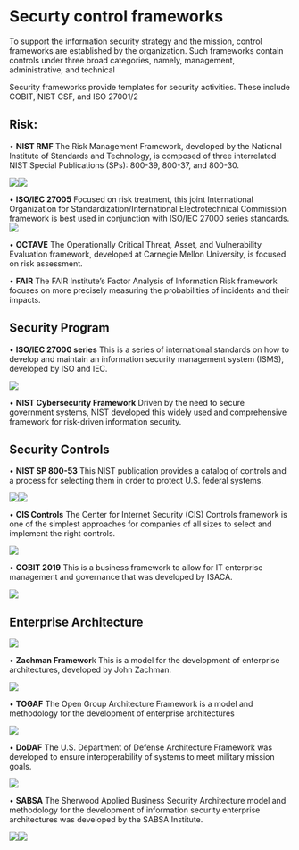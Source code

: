 # Securty control frameworks

To support the information security strategy and the mission, control frameworks are established by the organization. Such frameworks contain controls under three broad categories, namely, management, administrative, and technical

Security frameworks provide templates for security activities. These include COBIT, NIST CSF, and ISO 27001/2

## Risk:&#x20;

• **NIST RMF** The Risk Management Framework, developed by the National Institute of Standards and Technology, is composed of three interrelated NIST Special Publications (SPs): 800-39, 800-37, and 800-30.&#x20;

![](<../../.gitbook/assets/image (2).png>)![](<../../.gitbook/assets/image (12).png>)

• **ISO/IEC 27005** Focused on risk treatment, this joint International Organization for Standardization/International Electrotechnical Commission framework is best used in conjunction with ISO/IEC 27000 series standards. \
![](<../../.gitbook/assets/image (5).png>)

• **OCTAVE** The Operationally Critical Threat, Asset, and Vulnerability Evaluation framework, developed at Carnegie Mellon University, is focused on risk assessment.&#x20;

• **FAIR** The FAIR Institute’s Factor Analysis of Information Risk framework focuses on more precisely measuring the probabilities of incidents and their impacts.&#x20;

## Security Program

• **ISO/IEC 27000 series** This is a series of international standards on how to develop and maintain an information security management system (ISMS), developed by ISO and IEC.&#x20;

![](<../../.gitbook/assets/image (20).png>)

• **NIST Cybersecurity Framework** Driven by the need to secure government systems, NIST developed this widely used and comprehensive framework for risk-driven information security.&#x20;

## Security Controls

&#x20;• **NIST SP 800-53** This NIST publication provides a catalog of controls and a process for selecting them in order to protect U.S. federal systems.&#x20;

![](<../../.gitbook/assets/image (14).png>)![](<../../.gitbook/assets/image (9).png>)

• **CIS Controls** The Center for Internet Security (CIS) Controls framework is one of the simplest approaches for companies of all sizes to select and implement the right controls.

![](<../../.gitbook/assets/image (8).png>)&#x20;

• **COBIT 2019** This is a business framework to allow for IT enterprise management and governance that was developed by ISACA.&#x20;

![](<../../.gitbook/assets/image (18).png>)

## Enterprise Architecture

![](<../../.gitbook/assets/image (19).png>)

• **Zachman Framewor**k This is a model for the development of enterprise architectures, developed by John Zachman.&#x20;

![](../../.gitbook/assets/image.png)

• **TOGAF** The Open Group Architecture Framework is a model and methodology for the development of enterprise architectures

![](<../../.gitbook/assets/image (32).png>)

• **DoDAF** The U.S. Department of Defense Architecture Framework was developed to ensure interoperability of systems to meet military mission goals.&#x20;

![](<../../.gitbook/assets/image (31).png>)

• **SABSA** The Sherwood Applied Business Security Architecture model and methodology for the development of information security enterprise architectures was developed by the SABSA Institute.

![](<../../.gitbook/assets/image (29).png>)![](<../../.gitbook/assets/image (27).png>)



